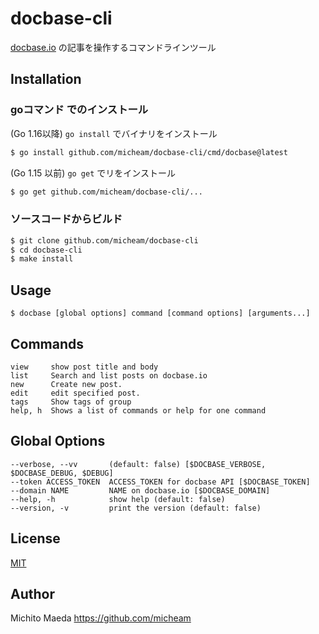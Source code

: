 # docbase-cli

[docbase.io](https://docbase.io/) の記事を操作するコマンドラインツール

## Installation

### goコマンド でのインストール

(Go 1.16以降) `go install` でバイナリをインストール

```bash
$ go install github.com/micheam/docbase-cli/cmd/docbase@latest
```

(Go 1.15 以前) `go get` でリをインストール

```bash
$ go get github.com/micheam/docbase-cli/...
```

### ソースコードからビルド

```bash
$ git clone github.com/micheam/docbase-cli
$ cd docbase-cli
$ make install
```

## Usage

```console
$ docbase [global options] command [command options] [arguments...]
```

## Commands

```
view     show post title and body
list     Search and list posts on docbase.io
new      Create new post.
edit     edit specified post.
tags     Show tags of group
help, h  Shows a list of commands or help for one command
```

## Global Options

```
--verbose, --vv       (default: false) [$DOCBASE_VERBOSE, $DOCBASE_DEBUG, $DEBUG]
--token ACCESS_TOKEN  ACCESS_TOKEN for docbase API [$DOCBASE_TOKEN]
--domain NAME         NAME on docbase.io [$DOCBASE_DOMAIN]
--help, -h            show help (default: false)
--version, -v         print the version (default: false)
```

## License
[MIT](./LICENSE)

## Author
Michito Maeda <https://github.com/micheam>
